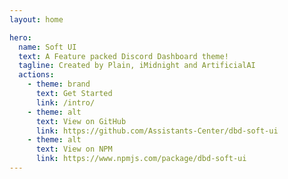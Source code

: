 ```yaml
---
layout: home

hero:
  name: Soft UI
  text: A Feature packed Discord Dashboard theme!
  tagline: Created by Plain, iMidnight and ArtificialAI
  actions:
    - theme: brand
      text: Get Started
      link: /intro/
    - theme: alt
      text: View on GitHub
      link: https://github.com/Assistants-Center/dbd-soft-ui
    - theme: alt
      text: View on NPM
      link: https://www.npmjs.com/package/dbd-soft-ui
---
```

